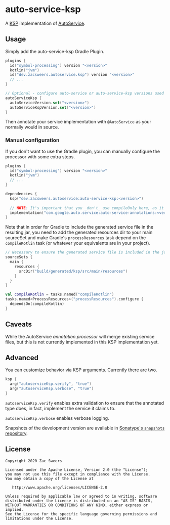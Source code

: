 # auto-service-ksp

A [KSP](https://github.com/google/ksp) implementation of [AutoService](https://github.com/google/auto/tree/master/service).

## Usage

Simply add the auto-service-ksp Gradle Plugin.

```kotlin
plugins {
  id("symbol-processing") version "<version>"
  kotlin("jvm")
  id("dev.zacsweers.autoservice.ksp") version "<version>"
  // ...
}

// Optional - configure auto-service or auto-service-ksp versions used
autoServiceKsp {
  autoServiceVersion.set("<version>")
  autoServiceKspVersion.set("<version>")
}
```

Then annotate your service implementation with `@AutoService` as your normally would in source.

### Manual configuration

If you don't want to use the Gradle plugin, you can manually configure the processor with some extra steps.

```kotlin
plugins {
  id("symbol-processing") version "<version>"
  kotlin("jvm")
  // ...
}

dependencies {
  ksp("dev.zacsweers.autoservice:auto-service-ksp:<version>")
  
  // NOTE: It's important that you _don't_ use compileOnly here, as it will fail to resolve at compile-time otherwise
  implementation("com.google.auto.service:auto-service-annotations:<version>")
}
```

Note that in order for Gradle to include the generated service file in the resulting jar, you need
to add the generated resources dir to your main sourceSet and make Gradle's `processResources` task
depend on the `compileKotlin` task (or whatever your equivalents are in your project).

```kotlin
// Necessary to ensure the generated service file is included in the jar
sourceSets {
  main {
    resources {
      srcDir("build/generated/ksp/src/main/resources")
    }
  }
}

val compileKotlin = tasks.named("compileKotlin")
tasks.named<ProcessResources>("processResources").configure {
  dependsOn(compileKotlin)
}
```

## Caveats

While the AutoService _annotation processor_ will merge existing service files, but this is not 
currently implemented in this KSP implementation yet.

## Advanced

You can customize behavior via KSP arguments. Currently there are two.

```kotlin
ksp {
  arg("autoserviceKsp.verify", "true")
  arg("autoserviceKsp.verbose", "true")
}
```

`autoserviceKsp.verify` enables extra validation to ensure that the annotated type does, in fact, implement the service
it claims to.

`autoserviceKsp.verbose` enables verbose logging.

Snapshots of the development version are available in [Sonatype's `snapshots` repository][snap].

License
--------

    Copyright 2020 Zac Sweers

    Licensed under the Apache License, Version 2.0 (the "License");
    you may not use this file except in compliance with the License.
    You may obtain a copy of the License at

       http://www.apache.org/licenses/LICENSE-2.0

    Unless required by applicable law or agreed to in writing, software
    distributed under the License is distributed on an "AS IS" BASIS,
    WITHOUT WARRANTIES OR CONDITIONS OF ANY KIND, either express or implied.
    See the License for the specific language governing permissions and
    limitations under the License.


[snap]: https://oss.sonatype.org/content/repositories/snapshots/dev/zacsweers/autoservice/
